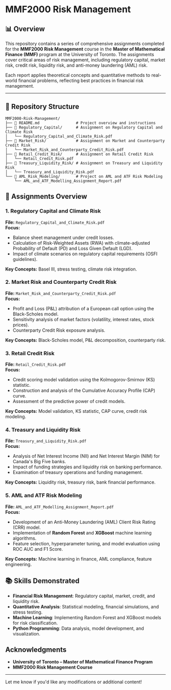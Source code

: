 # MMF2000 Risk Management

## 📊 Overview

This repository contains a series of comprehensive assignments completed for the **MMF2000 Risk Management** course in the **Master of Mathematical Finance (MMF)** program at the University of Toronto. The assignments cover critical areas of risk management, including regulatory capital, market risk, credit risk, liquidity risk, and anti-money laundering (AML) risk.

Each report applies theoretical concepts and quantitative methods to real-world financial problems, reflecting best practices in financial risk management.

---

## 📂 Repository Structure

```
MMF2000-Risk-Management/
├── 📄 README.md                # Project overview and instructions
├── 📂 Regulatory_Capital/      # Assignment on Regulatory Capital and Climate Risk
│   └── Regulatory_Capital_and_Climate_Risk.pdf
├── 📂 Market_Risk/             # Assignment on Market and Counterparty Credit Risk
│   └── Market_Risk_and_Counterparty_Credit_Risk.pdf
├── 📂 Retail_Credit_Risk/      # Assignment on Retail Credit Risk
│   └── Retail_Credit_Risk.pdf
├── 📂 Treasury_Liquidity_Risk/ # Assignment on Treasury and Liquidity Risk
│   └── Treasury_and_Liquidity_Risk.pdf
└── 📂 AML_Risk_Modeling/       # Project on AML and ATF Risk Modeling
    └── AML_and_ATF_Modelling_Assignment_Report.pdf
```

## 📘 Assignments Overview

### 1. Regulatory Capital and Climate Risk  
**File:** `Regulatory_Capital_and_Climate_Risk.pdf`  
**Focus:**  
- Balance sheet management under credit losses.  
- Calculation of Risk-Weighted Assets (RWA) with climate-adjusted Probability of Default (PD) and Loss Given Default (LGD).  
- Impact of climate scenarios on regulatory capital requirements (OSFI guidelines).  

**Key Concepts:** Basel III, stress testing, climate risk integration.  


### 2. Market Risk and Counterparty Credit Risk  
**File:** `Market_Risk_and_Counterparty_Credit_Risk.pdf`  
**Focus:**  
- Profit and Loss (P&L) attribution of a European call option using the Black-Scholes model.  
- Sensitivity analysis of market factors (volatility, interest rates, stock prices).  
- Counterparty Credit Risk exposure analysis.  

**Key Concepts:** Black-Scholes model, P&L decomposition, counterparty risk.  


### 3. Retail Credit Risk  
**File:** `Retail_Credit_Risk.pdf`  
**Focus:**  
- Credit scoring model validation using the Kolmogorov-Smirnov (KS) statistic.  
- Construction and analysis of the Cumulative Accuracy Profile (CAP) curve.  
- Assessment of the predictive power of credit models.  

**Key Concepts:** Model validation, KS statistic, CAP curve, credit risk modeling.  


### 4. Treasury and Liquidity Risk  
**File:** `Treasury_and_Liquidity_Risk.pdf`  
**Focus:**  
- Analysis of Net Interest Income (NII) and Net Interest Margin (NIM) for Canada's Big Five banks.  
- Impact of funding strategies and liquidity risk on banking performance.  
- Examination of treasury operations and funding management.  

**Key Concepts:** Liquidity risk, treasury risk, bank financial performance.  


### 5. AML and ATF Risk Modeling  
**File:** `AML_and_ATF_Modelling_Assignment_Report.pdf`  
**Focus:**  
- Development of an Anti-Money Laundering (AML) Client Risk Rating (CRR) model.  
- Implementation of **Random Forest** and **XGBoost** machine learning algorithms.  
- Feature selection, hyperparameter tuning, and model evaluation using ROC AUC and F1 Score.  

**Key Concepts:** Machine learning in finance, AML compliance, feature engineering.  

## 📚 Skills Demonstrated

- **Financial Risk Management**: Regulatory capital, market, credit, and liquidity risk.  
- **Quantitative Analysis**: Statistical modeling, financial simulations, and stress testing.  
- **Machine Learning**: Implementing Random Forest and XGBoost models for risk classification.  
- **Python Programming**: Data analysis, model development, and visualization.


## Acknowledgments

- **University of Toronto – Master of Mathematical Finance Program**  
- **MMF2000 Risk Management Course**  

---

Let me know if you'd like any modifications or additional content!
